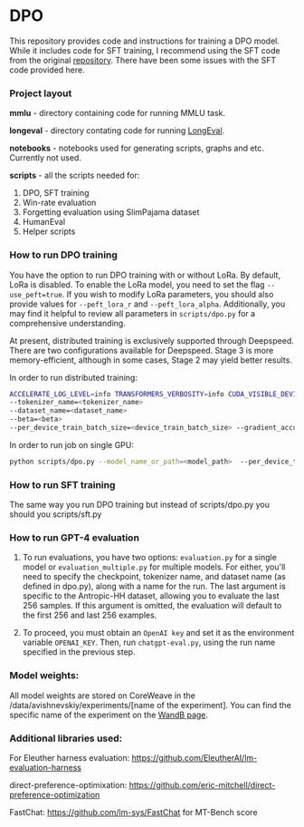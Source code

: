 # DPO

This repository provides code and instructions for training a DPO model. While it includes code for SFT training, I recommend using the SFT code from the original [repository](https://github.com/eric-mitchell/direct-preference-optimization). There have been some issues with the SFT code provided here.


### Project layout

**mmlu** - directory containing code for running MMLU task.

**longeval** - directory contating code for running [LongEval](https://github.com/DachengLi1/LongChat).

**notebooks** - notebooks used for generating scripts, graphs and etc. Currently not used.


**scripts** - all the scripts needed for:
1. DPO, SFT training
2. Win-rate evaluation
3. Forgetting evaluation using SlimPajama dataset
4. HumanEval
5. Helper scripts

### How to run DPO training

You have the option to run DPO training with or without LoRa. By default, LoRa is disabled. To enable the LoRa model, you need to set the flag `--use_peft=true`. If you wish to modify LoRa parameters, you should also provide values for `--peft_lora_r` and `--peft_lora_alpha`. Additionally, you may find it helpful to review all parameters in `scripts/dpo.py` for a comprehensive understanding.

At present, distributed training is exclusively supported through Deepspeed. There are two configurations available for Deepspeed. Stage 3 is more memory-efficient, although in some cases, Stage 2 may yield better results. 

In order to run distributed training:

```bash
ACCELERATE_LOG_LEVEL=info TRANSFORMERS_VERBOSITY=info CUDA_VISIBLE_DEVICES=<list all gpus> accelerate launch --config_file=configs/deepspeed_zero{2,3}.yaml scripts/dpo.py --model_name_or_path=<model_path> 
--tokenizer_name=<tokenizer_name>
--dataset_name=<dataset_name>
--beta=<beta>
--per_device_train_batch_size=<device_train_batch_size> --gradient_accumulation_steps=<gradient_accumulation_steps> --sanity_check=false --learning_rate=<learning_rate> --num_train_epochs=<num_epochs> --report_to=wandb --run_name=<run_name>
```

In order to run job on single GPU:

```bash
python scripts/dpo.py --model_name_or_path=<model_path>  --per_device_train_batch_size=<device_train_batch_size>  --gradient_accumulation_steps=<gradient_accumulation_steps> --dataset_name=<dataset_name> --sanity_check=false --learning_rate=<learning_rate> --peft_lora_r=128 --report_to=wandb --run_name=<run_name> --beta=<beta> --num_train_epochs=<num_epochs> --tokenizer_name=<tokenizer_name>
```

### How to run SFT training

The same way you run DPO training but instead of scripts/dpo.py you should you scripts/sft.py

### How to run GPT-4 evaluation

1. To run evaluations, you have two options: `evaluation.py` for a single model or `evaluation_multiple.py` for multiple models. For either, you'll need to specify the checkpoint, tokenizer name, and dataset name (as defined in dpo.py), along with a name for the run. The last argument is specific to the Antropic-HH dataset, allowing you to evaluate the last 256 samples. If this argument is omitted, the evaluation will default to the first 256 and last 256 examples.

2. To proceed, you must obtain an `OpenAI key` and set it as the environment variable `OPENAI_KEY`. Then, run `chatgpt-eval.py`, using the run name specified in the previous step.

### Model weights:

All model weights are stored on CoreWeave in the /data/avishnevskiy/experiments/[name of the experiment]. You can find the specific name of the experiment on the [WandB page](https://wandb.ai/alexander-vishnevskiy/dpo).


### Additional libraries used:

For Eleuther harness evaluation: https://github.com/EleutherAI/lm-evaluation-harness

direct-preference-optimixation: https://github.com/eric-mitchell/direct-preference-optimization

FastChat: https://github.com/lm-sys/FastChat for MT-Bench score